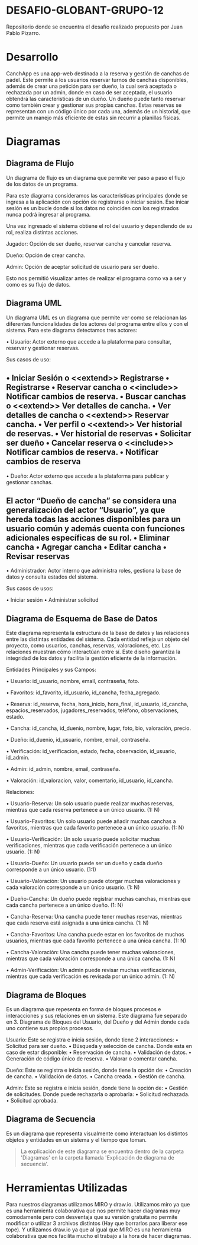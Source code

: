 # DESAFIO-GLOBANT-GRUPO-12
Repositorio donde se encuentra el desafío realizado propuesto por Juan Pablo Pizarro.

# Desarrollo

CanchApp es una app-web destinada a la reserva y gestión de canchas de pádel. Este permite a los usuarios reservar turnos de canchas disponibles, además de crear una petición para ser dueño, la cual será aceptada o rechazada por un admin, donde en caso de ser aceptada, el usuario obtendrá las caracteristicas de un dueño. Un dueño puede tanto reservar como también crear y gestionar sus propias canchas. Estas reservas se representan con un código único por cada una, además de un historial, que permite un manejo más eficiente de estas sin recurrir a planillas físicas.

# Diagramas

## Diagrama de Flujo
Un diagrama de flujo es un diagrama que permite ver paso a paso el flujo de los datos de un programa.

Para este diagrama consideramos las caracteristicas principales donde se ingresa a la aplicación con opción de registrarse o iniciar sesión. Ese inicar sesión es un bucle donde si los datos no coinciden con los registrados nunca podrá ingresar al programa.

Una vez ingresado el sistema obtiene el rol del usuario y dependiendo de su rol, realiza distintas acciones.

Jugador: Opción de ser dueño, reservar cancha y cancelar reserva.

Dueño: Opción de crear cancha.

Admin: Opción de aceptar solicitud de usuario para ser dueño.

Esto nos permitió visualizar antes de realizar el programa como va a ser y como es su flujo de datos.


## Diagrama UML
Un diagrama UML es un diagrama que permite ver como se relacionan las diferentes funcionalidades de los actores del programa entre ellos y con el sistema.
Para este diagrama detectamos tres actores:

•	Usuario: Actor externo que accede a la plataforma para consultar, reservar y gestionar reservas.

Sus casos de uso:

•	Iniciar Sesión
o	&lt;&lt;extend&gt;&gt; Registrarse
•	Registrarse
•	Reservar cancha
o	&lt;&lt;include&gt;&gt; Notificar cambios de reserva.
•	Buscar canchas
o	&lt;&lt;extend&gt;&gt; Ver detalles de cancha.
•	Ver detalles de cancha
o	&lt;&lt;extend&gt;&gt; Reservar cancha.
•	Ver perfil
o	&lt;&lt;extend&gt;&gt; Ver historial de reservas.
•	Ver historial de reservas
•	Solicitar ser dueño
•	Cancelar reserva
o	&lt;&lt;include&gt;&gt; Notificar cambios de reserva.
•	Notificar cambios de reserva
--------------------------------------------------------------------------------------------------------------------------------------------------------------------
•	Dueño: Actor externo que accede a la plataforma para publicar y gestionar canchas.

El actor “Dueño de cancha” se considera una generalización del actor “Usuario”, ya que hereda todas las acciones disponibles para un usuario común y además cuenta con funciones adicionales específicas de su rol.
•	Eliminar cancha
•	Agregar cancha
•	Editar cancha
•	Revisar reservas
--------------------------------------------------------------------------------------------------------------------------------------------------------------------
•	Administrador: Actor interno que administra roles, gestiona la base de datos y consulta estados del sistema.

Sus casos de usos:

•	Iniciar sesión
•	Administrar solicitud

## Diagrama de Esquema de Base de Datos
Este diagrama representa la estructura de la base de datos y las relaciones entre las distintas entidades del sistema. Cada entidad refleja un objeto del proyecto, como usuarios, canchas, reservas, valoraciones, etc. Las relaciones muestran cómo interactúan entre sí. Este diseño garantiza la integridad de los datos y facilita la gestión eficiente de la información.

Entidades Principales y sus Campos:

•	Usuario: id_usuario, nombre, email, contraseña, foto.

•	Favoritos: id_favorito, id_usuario, id_cancha, fecha_agregado. 

•	Reserva: id_reserva, fecha, hora_inicio, hora_final, id_usuario, id_cancha, espacios_reservados, jugadores_reservados, teléfono, observaciones, estado. 

•	Cancha: id_cancha, id_duenio, nombre, lugar, foto, bio, valoración, precio. 

•	Dueño: id_duenio, id_usuario, nombre, email, contraseña. 

•	Verificación: id_verificacion, estado, fecha, observación, id_usuario, id_admin.

•	Admin: id_admin, nombre, email, contraseña.

• Valoración: id_valoracion, valor, comentario, id_usuario, id_cancha.

Relaciones:

•	Usuario-Reserva: Un solo usuario puede realizar muchas reservas, mientras que cada reserva pertenece a un único usuario. (1: N) 

•	Usuario-Favoritos: Un solo usuario puede añadir muchas canchas a favoritos, mientras que cada favorito pertenece a un único usuario. (1: N) 

•	Usuario-Verificación: Un solo usuario puede solicitar muchas verificaciones, mientras que cada verificación pertenece a un único usuario. (1: N) 

•	Usuario-Dueño: Un usuario puede ser un dueño y cada dueño corresponde a un único usuario. (1:1)

• Usuario-Valoración: Un usuario puede otorgar muchas valoraciones y cada valoración corresponde a un único usuario. (1: N)

•	Dueño-Cancha: Un dueño puede registrar muchas canchas, mientras que cada cancha pertenece a un único dueño. (1: N) 

•	Cancha-Reserva: Una cancha puede tener muchas reservas, mientras que cada reserva está asignada a una única cancha. (1: N) 

•	Cancha-Favoritos: Una cancha puede estar en los favoritos de muchos usuarios, mientras que cada favorito pertenece a una única cancha. (1: N)

• Cancha-Valoración: Una cancha puede tener muchas valoraciones, mientras que cada valoración corresponde a una única cancha. (1: N)

•	Admin-Verificación: Un admin puede revisar muchas verificaciones, mientras que cada verificación es revisada por un único admin. (1: N)

## Diagrama de Bloques
Es un diagrama que repesenta en forma de bloques procesos e interacciones y sus relaciones en un sistema.
Este diagrama fue separado en 3. Diagrama de Bloques del Usuario, del Dueño y del Admin donde cada uno contiene sus propios procesos.

Usuario: Este se registra e inicia sesión, donde tiene 2 interacciones:
• Solicitud para ser dueño.
• Búsqueda y selección de cancha. Donde esta en caso de estar disponible:
  • Reservación de cancha.
  • Validación de datos.
  • Generación de código único de reserva.
  • Valorar o comentar cancha.

Dueño: Este se registra e inicia sesión, donde tiene la opción de:
• Creación de cancha.
• Validación de datos.
• Cancha creada.
• Gestión de cancha.

Admin: Este se registra e inicia sesión, donde tiene la opción de:
• Gestión de solicitudes. Donde puede rechazarla o aprobarla:
  • Solicitud rechazada.
  • Solicitud aprobada.

## Diagrama de Secuencia
Es un diagrama que representa visualmente como interactuan los distintos objetos y entidades en un sistema y el tiempo que toman.
> La explicación de este diagrama se encuentra dentro de la carpeta 'Diagramas' en la carpeta llamada 'Explicación de diagrama de secuencia'.




# Herramientas Utilizadas

Para nuestros diagramas utilizamos MIRO y draw.io.
Utilizamos miro ya que es una herramienta colaborativa que nos permite hacer diagramas muy comodamente pero con desventaja que su versión gratuita no permite modificar o utilizar 3 archivos distintos (Hay que borrarlos para liberar ese tope).
Y utilizamos draw.io ya que al igual que MIRO es una herramienta colaborativa que nos facilita mucho el trabajo a la hora de hacer diagramas.
